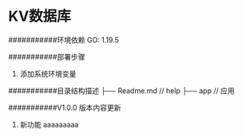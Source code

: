KV数据库
===========================

###########环境依赖
GO: 1.19.5

###########部署步骤
1. 添加系统环境变量



###########目录结构描述
├── Readme.md                   // help
├── app                         // 应用




###########V1.0.0 版本内容更新
1. 新功能     aaaaaaaaa

